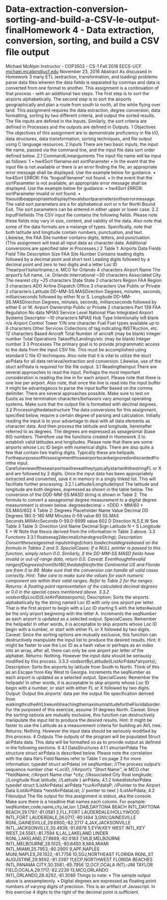 # Data-extraction-conversion-sorting-and-build-a-CSV-le-output-finalHomework 4 - Data extraction, conversion, sorting, and build a CSV ﬁle output
Michael McAlpin Instructor - COP3502 - CS-1 Fall 2016 EECS-UCF michael.mcalpin@ucf.edu November 23, 2016
Abstract As discussed in Homework 3 many ETL (extraction, transformation, and loading) problems parse data ﬁles wherein the data ﬁelds is separated by commas and data is converted from one format to another. This assignment is a continuation of that process - with an additional two steps. The ﬁrst step is to sort the airports alphabetically. The second step is to sort the airports geographically and plan a route from south to north, all the while ﬂying over land.
This assignment requires the data extraction, degree conversion, data formatting, sorting by two different criteria, and output the sorted results. The ﬁle inputs are deﬁned in the Inputs. Similarly, the sort criteria are deﬁned in Processes and the outputs are deﬁned in Outputs.
1 Objectives The objectives of this assignment are to demonstrate proﬁciency in ﬁle I/O, data structures, data transformation, sorting techniques, and ﬁle output using C language resources.
2 Inputs There are two basic inputs, the input ﬁle name, passed via the command line, and the input ﬁle data sort order deﬁned below.
2.1 CommandLinearguments The input ﬁle name will be input as follows:
1
• hw4Sort filename.ext sortParameter • In the event that the input ﬁle is not available or there is an error ﬁnding the ﬁle, an appropriate error message shall be displayed. Use the example below for guidance. • hw4Sort ERROR: File “bogusFilename” not found. • In the event that the sortParameter is not available, an appropriate error message shall be displayed. Use the example below for guidance. • hw4Sort ERROR: sortParameter invalid or not found. • Itwouldbeappropriatetodisplaythevalidsortparametersintheerrormessage. The valid sort parameters are a for alphabetical sort or n for North Bound Exit. The sort parameters can be entered in either upper or lower case.
2.2 InputFileﬁelds The CSV input ﬁle contains the following ﬁelds. Please note these ﬁelds may vary in size, content, and validity of the data. Also note that some of the data formats are a melange of types. Speciﬁcally, note that both latitude and longitude contain numbers, punctuation, and text. Likewise, the FAA Site number contains digits, letters, and punctuation. (This assignment will treat all input data as character data. Additional conversions are speciﬁed later in Processes.)
2
Table 1: Airports Data Fields
Field Title Description Size FAA Site Number Contains leading digits followed by a decimal point and short text Leading digits followed by a decimal point and zero to two digits and a letter Loc ID Theairport’sshortname,i.e. MCO for Orlando 4 characters Airport Name The airport’s full name, i.e. Orlando International ~30 characters Associated City The nearest city ~25 characters State State 2 characters Region FAA Region 3 characters ADO Airline Dispatch Ofﬁce 3 characters Use Public or Private 2 characters Latitude DD-MM-SS.MASDirection Degrees, minutes, seconds, milliarcseconds followed by either N or S. Longitude DD-MM-SS.MASDirection Degrees, minutes, seconds, milliarcseconds followed by either E or W. Airport Ownership Public or Private 2 characters Part 139 FAA Regulation No data NPIAS Service Level National Plan Integrated Airport Systems Descriptor ~10 characters NPIAS Hub Type Intentionally left blank n/a Airport Control Tower Y/N one character Fuel Fuel types available up to 6 characters Other Services Collections of tag indicating INSTRuction, etc. 12 characters Based Aircraft Total Number of aircraft (may be blank) Integer number Total Operations Takeoffs/Landings/etc (may be blank) Integer number
3
3 Processes The primary goal is to provide programmatic access to the data from the input CSV ﬁle. This must be accomplished using standard C ﬁle IO techniques. Also note that it is vital to utilize the stuct airPdata for all data retrieval/extraction and conversion. Likewise, use of the stuct airPdata is required for the ﬁle output.
3.1 Readingtheinput There are several approaches to read the input. Perhaps the most important consideration is reading the line in for each airport. Please note that there is one line per airport. Also note, that once the line is read into the input buffer it might be advantageous to parse the input buffer based on the comma delimiter.
There are several approaches possible. Make sure to test on Eustis as line termination characters/behaviors vary amongst operating systems.
Make sure that the output ﬁle is formatted with decimal degrees.
3.2 Processingthedatastructure The data conversions for this assignment, speciﬁed below, require a certain degree of parsing and calculation. Initially reading the input is to your advantage to deal with all data elements as character data. And then process the latitude and longitude, hereinafter referred to as degrees. The degrees are expressed as sexagesimal (base 60) numbers. Therefore use the functions created in Homework 3 to establish valid latitudes and longitudes.
Please note that there are some airports whose Loc ID begin with numerical digits. There are also quite a few that contain two trailing digits. Typically these are helipads. Forthepurposesofthisassignmentthoseairportscanbeignoredordiscardedfromthe input. CarefulreviewoftheseairportswillrevealtheytypicallystartwiththestringFL or X and are followed by 2 digits.
Once the input data has been appropriately extracted and converted, save it in memory in a singly linked list. This will facilitate further processing.
3.2.1 Latitude/LongitudeInput The latitude and longitude are both degrees, expressed as shown in the table below. The conversion of the DDD-MM-SS.MASD string is shown in Table 2. The formula to convert a sexagesimal degree measurement to a digital degree measurement is shown below. degreesdecimal = ±DDD + MM/60 + SS.MAS/602
4
Table 2: Degrees
Placeholder Name Value Decimal DD Degrees 180 0-180 MM Minutes 0-59 value 60 SS.MAS Seconds.MilliArcSeconds 0-59.0-9999 value 602 D Direction N,S,E,W See Table 3
Table 3: Direction Unit Name Decimal Sign Latitude N + S Longitude E + W 
Note that the±is derived from the information in Table 3 above. 3.3 Functions 3.3.1 ﬂoatsexag2decimal(char*degreeString); Description: Convertthesexagesimal inputstringofchars toadecimaldegreebased on the formula in Tables 2 and 3. SpecialCases: If a NULL pointer is passed to this function, simply return 0.0. Similarly, if the DD-MM-SS.MASD ﬁelds have invalid or out-of-range data, return 0.0. Caveat: Eventhoughthevalid rangeofDegreesisfrom0to180,thedataﬁlesforthe Continental US and Florida are from 0 to 99. Make sure that the conversion can handle all valid cases correctly. Hint: Take care to make sure the values for each numeric component are within their valid ranges. Refer to Table 2 for the ranges. Returns: A ﬂoating point representation of the calculated decimal degrees or 0.0 in the special cases mentioned above.
3.3.2 voidsortByLocID(lListAirPdata*airports); Description: Sorts the airports alphabetically by the string named Loc ID with only one airport per letter. That is the ﬁrst airport to begin with a Loc ID starting
5
with the letterAwould be the only airport beginning with the letter A. Increments the seqNumber as each airport is updated as a selected output. SpecialCases: Remember the helipads! In other words, it is acceptable to skip airports whose Loc ID begin with a number, or start with either FL or X followed by two digits. Caveat: Since the sorting options are mutually exclusive, this function can destructively manipulate the input list to produce the desired results. Hint: It might be faster to use the Loc ID as a hash value or perhaps as an index into an array, after all, there can only be one airport per letter of the alphabet. Returns: Nothing. However the input data should be seriously modiﬁed by this process.
3.3.3 voidsortByLatitude(lListAirPdata*airports); Description: Sorts the airports by latitude from South to North. Think of this as an Escape from Key West to Georgia. Increments the seqNumber as each airport is updated as a selected output. SpecialCases: Remember the helipads! In other words, it is acceptable to skip airports whose Loc ID begin with a number, or start with either FL or X followed by two digits. Output: Output the airports’ data per the output ﬁle speciﬁcation derived from walkingthrutheAVLtreeuntilreachingthemaximumlatitudefortheFloridaborder. For the purposed of this exercise, assume 31 degrees North. Caveat: Since the sorting options are mutually exclusive, this function can destructively manipulate the input list to produce the desired results. Hint: It might be faster to use the Latitude as a measurement criteria for building an AVL tree. Returns: Nothing. However the input data should be seriously modiﬁed by this process.
4 Outputs The outputs of the program will be populated Struct airPdata data. This data will be formatted so as to provide output as deﬁned in the following sections.
6
4.1 DataStructures 4.1.1 structairPdata The structure struct airPdata is described below. Please note the correlation with the data ﬁle’s Field Names refer to Table 1 on page 3 for more information.
typedef struct airPdata{ int seqNumber; //The process output’s sequence number char *LocID; //Airport’s ‘‘Short Name’’, ie MCO char *fieldName; //Airport Name char *city; //Associated City float longitude; //Longitude float latitude; //Latitude } airPdata;
4.1.2 linkedlistofairPdata
typedef struct lListAirPdata{ airPdata *curAirPdataP; //Pointer to the Airport Data lListAirPdata *nextAirPdataList; // pointer to next } lListAirPdata;
4.2 Fileoutput The ﬁle output for this assignment is stdout, aka the console. Make sure there is a headline that names each column. For example:
seqNumber,code,name,city,lat,lon 1,DAB,DAYTONA BEACH INTL,DAYTONA BEACH,29.1797,-81.0581 2,FLL,FORT LAUDERDALE/HOLLYWOOD INTL,FORT LAUDERDALE,26.0717,-80.1494 3,GNV,GAINESVILLE RGNL,GAINESVILLE,29.6900,-82.2717 4,JAX,JACKSONVILLE INTL,JACKSONVILLE,30.4939,-81.6878 5,EYW,KEY WEST INTL,KEY WEST,24.5561,-81.7594 6,LAL,LAKELAND LINDER RGNL,LAKELAND,27.9889,-82.0183 7,MLB,MELBOURNE INTL,MELBOURNE,28.1025,-80.6450 8,MIA,MIAMI INTL,MIAMI,25.7953,-80.2900 9,APF,NAPLES MUNI,NAPLES,26.1522,-81.7756 10,SGJ,NORTHEAST FLORIDA RGNL,ST AUGUSTINE,29.9592,-81.3397 11,ECP,NORTHWEST FLORIDA BEACHES INTL,PANAMA CITY,30.3581,-85.7956 12,OCF,OCALA INTL-JIM TAYLOR FIELD,OCALA,29.1717,-82.2239 13,MCO,ORLANDO INTL,ORLANDO,28.4292,-81.3089
Things to note: • The sample output above is anexampleonly. • Digital degrees are expressed as ﬂoating point numbers of varying digits of precision. This is an artifact of Javascript. In this exercise 4 digits to the right of the decimal point is sufﬁcient.
